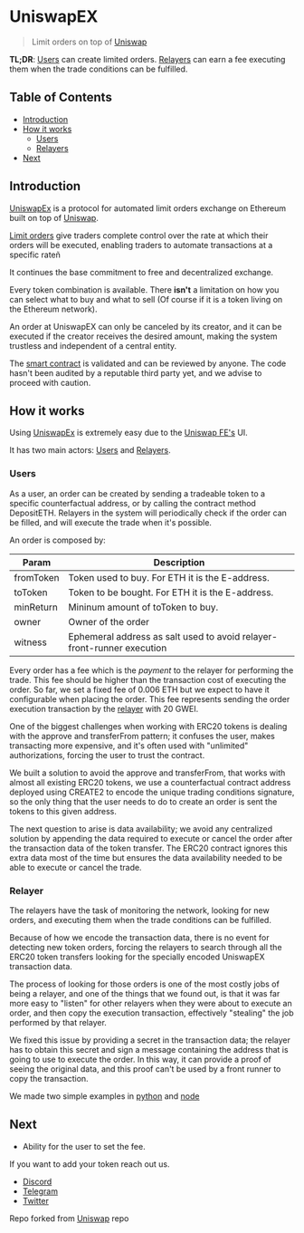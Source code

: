 # UniswapEX

> Limit orders on top of [Uniswap](https://uniswap.io)

**TL;DR**: [Users](#users) can create limited orders. [Relayers](#relayers) can earn a fee executing them when the trade conditions can be fulfilled.

## Table of Contents

- [Introduction](#introduction)
- [How it works](#how-it-works)
  - [Users](#users)
  - [Relayers](#relayers)
- [Next](#next)

## Introduction

[UniswapEx](https://uniswapex.io) is a protocol for automated limit orders exchange on Ethereum built on top of [Uniswap](https://uniswap.io).

[Limit orders](https://www.investopedia.com/terms/l/limitorder.asp) give traders complete control over the rate at which their orders will be executed, enabling traders to automate transactions at a specific rateñ

It continues the base commitment to free and decentralized exchange.

Every token combination is available. There **isn't** a limitation on how you can select what to buy and what to sell (Of course if it is a token living on the Ethereum network).

An order at UniswapEX can only be canceled by its creator, and it can be executed if the creator receives the desired amount, making the system trustless and independent of a central entity.

The [smart contract](https://etherscan.io/address/#code) is validated and can be reviewed by anyone. The code hasn't been audited by a reputable third party yet, and we advise to proceed with caution.

## How it works

Using [UniswapEx](https://uniswapex.io) is extremely easy due to the [Uniswap FE's](https://github.com/Uniswap/uniswap-frontend) UI.

It has two main actors: [Users](#users) and [Relayers](#relayers).

### Users

As a user, an order can be created by sending a tradeable token to a specific counterfactual address, or by calling the contract method DepositETH. Relayers in the system will periodically check if the order can be filled, and will execute the trade when it's possible.

An order is composed by:

| Param     | Description                                                            |
| --------- | ---------------------------------------------------------------------- |
| fromToken | Token used to buy. For ETH it is the E-address.                        |
| toToken   | Token to be bought. For ETH it is the E-address.                       |
| minReturn | Mininum amount of toToken to buy.                                      |
| owner     | Owner of the order                                                     |
| witness   | Ephemeral address as salt used to avoid relayer-front-runner execution |

Every order has a fee which is the _payment_ to the relayer for performing the trade. This fee should be higher than the transaction cost of executing the order. So far, we set a fixed fee of 0.006 ETH but we expect to have it configurable when placing the order. This fee represents sending the order execution transaction by the [relayer](#relayers) with 20 GWEI.

One of the biggest challenges when working with ERC20 tokens is dealing with the approve and transferFrom pattern; it confuses the user, makes transacting more expensive, and it's often used with "unlimited" authorizations, forcing the user to trust the contract.

We built a solution to avoid the approve and transferFrom, that works with almost all existing ERC20 tokens, we use a counterfactual contract address deployed using CREATE2 to encode the unique trading conditions signature, so the only thing that the user needs to do to create an order is sent the tokens to this given address.

The next question to arise is data availability; we avoid any centralized solution by appending the data required to execute or cancel the order after the transaction data of the token transfer. The ERC20 contract ignores this extra data most of the time but ensures the data availability needed to be able to execute or cancel the trade.

### Relayer

The relayers have the task of monitoring the network, looking for new orders, and executing them when the trade conditions can be fulfilled.

Because of how we encode the transaction data, there is no event for detecting new token orders, forcing the relayers to search through all the ERC20 token transfers looking for the specially encoded UniswapEX transaction data.

The process of looking for those orders is one of the most costly jobs of being a relayer, and one of the things that we found out, is that it was far more easy to "listen" for other relayers when they were about to execute an order, and then copy the execution transaction, effectively "stealing" the job performed by that relayer.

We fixed this issue by providing a secret in the transaction data; the relayer has to obtain this secret and sign a message containing the address that is going to use to execute the order. In this way, it can provide a proof of seeing the original data, and this proof can't be used by a front runner to copy the transaction.

We made two simple examples in [python](https://github.com/UniswapEx/relayer-python) and [node](https://github.com/UniswapEx/relayer-node)

## Next

- Ability for the user to set the fee.

If you want to add your token reach out us.

- [Discord](https://discord.gg/w6JVcrg)
- [Telegram](https://t.me/UniswapEX)
- [Twitter](https://twitter.com/uniswapex)

Repo forked from [Uniswap](https://github.com/Uniswap/uniswap-frontend) repo
